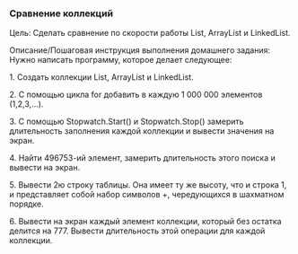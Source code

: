 <h3>Сравнение коллекций</h3>
Цель:
Сделать сравнение по скорости работы List, ArrayList и LinkedList.

Описание/Пошаговая инструкция выполнения домашнего задания:
Нужно написать программу, которое делает следующее:
<p>
1. Создать коллекции List, ArrayList и LinkedList.
</p>
<p>
2. С помощью цикла for добавить в каждую 1 000 000 элементов (1,2,3,...).
</p>
<p>
3. С помощью Stopwatch.Start() и Stopwatch.Stop() замерить длительность заполнения каждой коллекции и вывести значения на экран.
</p>
<p>
4. Найти 496753-ий элемент, замерить длительность этого поиска и вывести на экран.
</p>
<p>
5. Вывести 2ю строку таблицы. Она имеет ту же высоту, что и строка 1, и представляет собой набор символов +, чередующихся в шахматном порядке.
</p>
<p>
6. Вывести на экран каждый элемент коллекции, который без остатка делится на 777. Вывести длительность этой операции для каждой коллекции.
</p>
